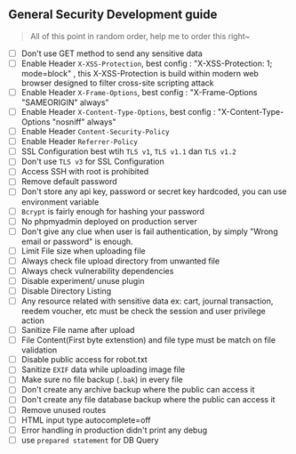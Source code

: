 ## General Security Development guide

> All of this point in random order, help me to order this right~

- [ ] Don't use GET method to send any sensitive data
- [ ] Enable Header `X-XSS-Protection`, best config : "X-XSS-Protection: 1; mode=block" , this X-XSS-Protection is build within modern web browser designed to filter cross-site scripting attack
- [ ] Enable Header `X-Frame-Options`, best config : "X-Frame-Options "SAMEORIGIN" always"
- [ ] Enable Header `X-Content-Type-Options`, best config : "X-Content-Type-Options "nosniff" always"
- [ ] Enable Header `Content-Security-Policy`
- [ ] Enable Header `Referrer-Policy`
- [ ] SSL Configuration best wtih `TLS v1`, `TLS v1.1` dan `TLS v1.2`
- [ ] Don't use `TLS v3` for SSL Configuration
- [ ] Access SSH with root is prohibited
- [ ] Remove default password
- [ ] Don't store any api key, password or secret key hardcoded, you can use environment variable
- [ ] `Bcrypt` is fairly enough for hashing your password
- [ ] No phpmyadmin deployed on production server
- [ ] Don't give any clue when user is fail authentication, by simply "Wrong email or password" is enough.
- [ ] Limit File size when uploading file
- [ ] Always check file upload directory from unwanted file
- [ ] Always check vulnerability dependencies
- [ ] Disable experiment/ unuse plugin
- [ ] Disable Directory Listing
- [ ] Any resource related with sensitive data ex: cart, journal transaction, reedem voucher, etc must be check the session and user privilege action
- [ ] Sanitize File name after upload
- [ ] File Content(First byte extenstion) and file type must be match on file validation
- [ ] Disable public access for robot.txt
- [ ] Sanitize `EXIF` data while uploading image file
- [ ] Make sure no file backup (`.bak`) in every file
- [ ] Don't create any archive backup where the public can access it
- [ ] Don't create any file database backup where the public can access it
- [ ] Remove unused routes
- [ ] HTML input type autocomplete=off
- [ ] Error handling in production didn't print any debug
- [ ] use `prepared statement` for DB Query